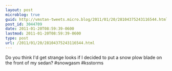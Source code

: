 ```yaml
---
layout: post
microblog: true
guid: http://vmstan-tweets.micro.blog/2011/01/20/28104375243116544.html
post_id: 3044709
date: 2011-01-20T08:59:39-0600
lastmod: 2011-01-20T08:59:39-0600
type: post
url: /2011/01/20/28104375243116544.html
---
```

Do you think I'd get strange looks if I decided to put a snow plow blade on the front of my sedan? #snowgasm #ksstorms
